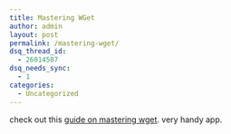 ```yaml
---
title: Mastering WGet
author: admin
layout: post
permalink: /mastering-wget/
dsq_thread_id:
  - 26014587
dsq_needs_sync:
  - 1
categories:
  - Uncategorized
---
```

check out this [guide on mastering wget][1]. very handy app.

 [1]: http://www.lifehacker.com/software/downloads/geek-to-live-mastering-wget-161202.php